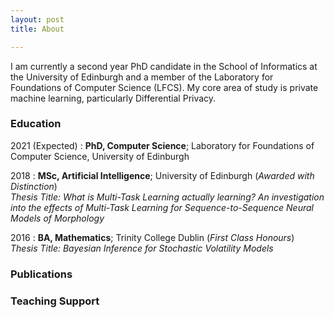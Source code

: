 ```yaml
---
layout: post
title: About

---
```


I am currently a second year PhD candidate in the School of Informatics at the University of Edinburgh and a member of the Laboratory for Foundations of Computer Science (LFCS). My core area of study is private machine learning, particularly Differential Privacy.

### Education

2021 (Expected)
:   **PhD, Computer Science**; Laboratory for Foundations of Computer Science, University of Edinburgh


2018
:   **MSc, Artificial Intelligence**; University of Edinburgh (*Awarded with Distinction*)     
    *Thesis Title:  What is Multi-Task Learning actually learning? An investigation into the effects of Multi-Task Learning for Sequence-to-Sequence Neural Models of Morphology*

2016
:   **BA, Mathematics**; Trinity College Dublin (*First Class Honours*)  
    *Thesis Title: Bayesian Inference for Stochastic Volatility Models*

### Publications

### Teaching Support
